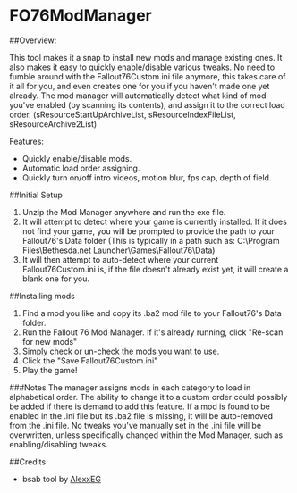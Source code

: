 # FO76ModManager
##Overview:

This tool makes it a snap to install new mods and manage existing ones. It also makes it easy to quickly enable/disable various tweaks.
No need to fumble around with the Fallout76Custom.ini file anymore, this takes care of it all for you, and even creates one for you if you haven't made one yet already.
The mod manager will automatically detect what kind of mod you've enabled (by scanning its contents), and assign it to the correct load order. (sResourceStartUpArchiveList, sResourceIndexFileList, sResourceArchive2List)

Features:
- Quickly enable/disable mods.
- Automatic load order assigning.
- Quickly turn on/off intro videos, motion blur, fps cap, depth of field.

##Initial Setup
1. Unzip the Mod Manager anywhere and run the exe file.
2. It will attempt to detect where your game is currently installed. If it does not find your game, you will be prompted to provide the path to your Fallout76's Data folder (This is typically in a path such as: C:\Program Files\Bethesda.net Launcher\Games\Fallout76\Data)
3. It will then attempt to auto-detect where your current Fallout76Custom.ini is, if the file doesn't already exist yet, it will create a blank one for you.

##Installing mods
1. Find a mod you like and copy its .ba2 mod file to your Fallout76's Data folder.
2. Run the Fallout 76 Mod Manager. If it's already running, click "Re-scan for new mods"
3. Simply check or un-check the mods you want to use.
4. Click the "Save Fallout76Custom.ini"
5. Play the game!

###Notes
The manager assigns mods in each category to load in alphabetical order. The ability to change it to a custom order could possibly be added if there is demand to add this feature.
If a mod is found to be enabled in the .ini file but its .ba2 file is missing, it will be auto-removed from the .ini file.
No tweaks you've manually set in the .ini file will be overwritten, unless specifically changed within the Mod Manager, such as enabling/disabling tweaks.

##Credits
- bsab tool by [AlexxEG](https://github.com/AlexxEG/BSA_Browser)
